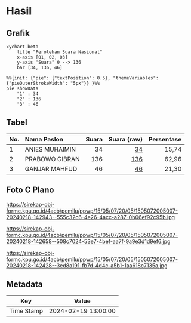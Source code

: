 # Hasil

## Grafik

```mermaid
xychart-beta
    title "Perolehan Suara Nasional"
    x-axis [01, 02, 03]
    y-axis "Suara" 0 --> 136
    bar [34, 136, 46]
```

```mermaid
%%{init: {"pie": {"textPosition": 0.5}, "themeVariables": {"pieOuterStrokeWidth": "5px"}} }%%
pie showData
    "1" : 34
    "2" : 136
    "3" : 46
```

## Tabel

| No. | Nama Paslon    | Suara | Suara (raw) | Persentase |
|:--- |:-------------- | -----:| -----------:| ----------:|
| 1   | ANIES MUHAIMIN | 34    | [34][p-1]   | 15,74      |
| 2   | PRABOWO GIBRAN | 136   | [136][p-2]  | 62,96      |
| 3   | GANJAR MAHFUD  | 46    | [46][p-3]   | 21,30      |


[p-1]: https://github.com/gigit-pemilu/pemilu-2024/blob/main/pilpres/hitung-suara/sub/15-jambi/sub/05--muaro-jambi/sub/07-sungai-bahar/sub/2005-marga-mulya/sub/007-tps/sub/paslon-1.txt
[p-2]: https://github.com/gigit-pemilu/pemilu-2024/blob/main/pilpres/hitung-suara/sub/15-jambi/sub/05--muaro-jambi/sub/07-sungai-bahar/sub/2005-marga-mulya/sub/007-tps/sub/paslon-2.txt
[p-3]: https://github.com/gigit-pemilu/pemilu-2024/blob/main/pilpres/hitung-suara/sub/15-jambi/sub/05--muaro-jambi/sub/07-sungai-bahar/sub/2005-marga-mulya/sub/007-tps/sub/paslon-3.txt

## Foto C Plano

https://sirekap-obj-formc.kpu.go.id/4acb/pemilu/ppwp/15/05/07/20/05/1505072005007-20240218-142943--555c32c6-4e26-4acc-a287-0b06ef92c95b.jpg

https://sirekap-obj-formc.kpu.go.id/4acb/pemilu/ppwp/15/05/07/20/05/1505072005007-20240218-142658--508c7024-53e7-4bef-aa7f-9a9e3d1d9ef6.jpg

https://sirekap-obj-formc.kpu.go.id/4acb/pemilu/ppwp/15/05/07/20/05/1505072005007-20240218-142428--3ed8a191-fb7d-4d4c-a5b1-1aa618c7135a.jpg


## Metadata

| Key        | Value               |
| ---------- | ------------------- |
| Time Stamp | 2024-02-19 13:00:00 |



